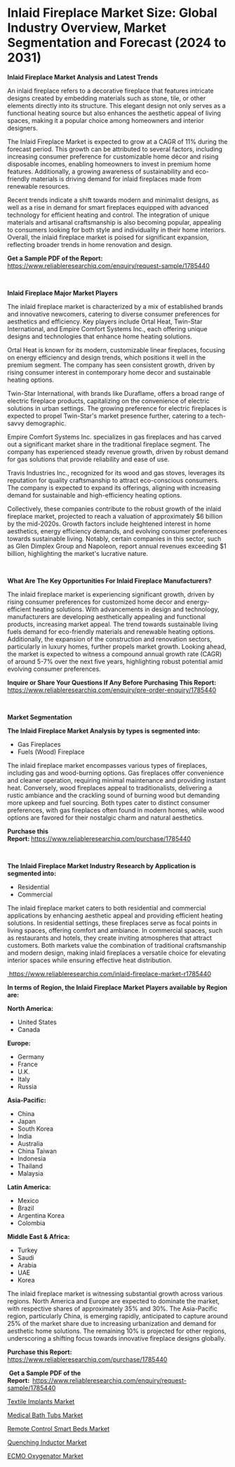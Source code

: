 <p><h1>Inlaid Fireplace Market Size: Global Industry Overview, Market Segmentation and Forecast (2024 to 2031)</h1></p><p><strong>Inlaid Fireplace Market Analysis and Latest Trends</strong></p>
<p><p>An inlaid fireplace refers to a decorative fireplace that features intricate designs created by embedding materials such as stone, tile, or other elements directly into its structure. This elegant design not only serves as a functional heating source but also enhances the aesthetic appeal of living spaces, making it a popular choice among homeowners and interior designers.</p><p>The Inlaid Fireplace Market is expected to grow at a CAGR of 11% during the forecast period. This growth can be attributed to several factors, including increasing consumer preference for customizable home décor and rising disposable incomes, enabling homeowners to invest in premium home features. Additionally, a growing awareness of sustainability and eco-friendly materials is driving demand for inlaid fireplaces made from renewable resources.</p><p>Recent trends indicate a shift towards modern and minimalist designs, as well as a rise in demand for smart fireplaces equipped with advanced technology for efficient heating and control. The integration of unique materials and artisanal craftsmanship is also becoming popular, appealing to consumers looking for both style and individuality in their home interiors. Overall, the inlaid fireplace market is poised for significant expansion, reflecting broader trends in home renovation and design.</p></p>
<p><strong>Get a Sample PDF of the Report:&nbsp;</strong> <a href="https://www.reliableresearchiq.com/enquiry/request-sample/1785440?utm_campaign=973&utm_medium=2&utm_source=Github&utm_content=ia&utm_term=18122024&utm_id=inlaid-fireplace">https://www.reliableresearchiq.com/enquiry/request-sample/1785440</a></p>
<p>&nbsp;</p>
<p><strong>Inlaid Fireplace Major Market Players</strong></p>
<p><p>The inlaid fireplace market is characterized by a mix of established brands and innovative newcomers, catering to diverse consumer preferences for aesthetics and efficiency. Key players include Ortal Heat, Twin-Star International, and Empire Comfort Systems Inc., each offering unique designs and technologies that enhance home heating solutions.</p><p>Ortal Heat is known for its modern, customizable linear fireplaces, focusing on energy efficiency and design trends, which positions it well in the premium segment. The company has seen consistent growth, driven by rising consumer interest in contemporary home decor and sustainable heating options.</p><p>Twin-Star International, with brands like Duraflame, offers a broad range of electric fireplace products, capitalizing on the convenience of electric solutions in urban settings. The growing preference for electric fireplaces is expected to propel Twin-Star's market presence further, catering to a tech-savvy demographic.</p><p>Empire Comfort Systems Inc. specializes in gas fireplaces and has carved out a significant market share in the traditional fireplace segment. The company has experienced steady revenue growth, driven by robust demand for gas solutions that provide reliability and ease of use.</p><p>Travis Industries Inc., recognized for its wood and gas stoves, leverages its reputation for quality craftsmanship to attract eco-conscious consumers. The company is expected to expand its offerings, aligning with increasing demand for sustainable and high-efficiency heating options.</p><p>Collectively, these companies contribute to the robust growth of the inlaid fireplace market, projected to reach a valuation of approximately $6 billion by the mid-2020s. Growth factors include heightened interest in home aesthetics, energy efficiency demands, and evolving consumer preferences towards sustainable living. Notably, certain companies in this sector, such as Glen Dimplex Group and Napoleon, report annual revenues exceeding $1 billion, highlighting the market's lucrative nature.</p></p>
<p>&nbsp;</p>
<p><strong>What Are The Key Opportunities For Inlaid Fireplace Manufacturers?</strong></p>
<p><p>The inlaid fireplace market is experiencing significant growth, driven by rising consumer preferences for customized home decor and energy-efficient heating solutions. With advancements in design and technology, manufacturers are developing aesthetically appealing and functional products, increasing market appeal. The trend towards sustainable living fuels demand for eco-friendly materials and renewable heating options. Additionally, the expansion of the construction and renovation sectors, particularly in luxury homes, further propels market growth. Looking ahead, the market is expected to witness a compound annual growth rate (CAGR) of around 5-7% over the next five years, highlighting robust potential amid evolving consumer preferences.</p></p>
<p><strong>Inquire or Share Your Questions If Any Before Purchasing This Report:</strong> <a href="https://www.reliableresearchiq.com/enquiry/pre-order-enquiry/1785440?utm_campaign=973&utm_medium=2&utm_source=Github&utm_content=ia&utm_term=18122024&utm_id=inlaid-fireplace">https://www.reliableresearchiq.com/enquiry/pre-order-enquiry/1785440</a></p>
<p>&nbsp;</p>
<p><strong>Market Segmentation</strong></p>
<p><strong>The Inlaid Fireplace Market Analysis by types is segmented into:</strong></p>
<p><ul><li>Gas Fireplaces</li><li>Fuels (Wood) Fireplace</li></ul></p>
<p><p>The inlaid fireplace market encompasses various types of fireplaces, including gas and wood-burning options. Gas fireplaces offer convenience and cleaner operation, requiring minimal maintenance and providing instant heat. Conversely, wood fireplaces appeal to traditionalists, delivering a rustic ambiance and the crackling sound of burning wood but demanding more upkeep and fuel sourcing. Both types cater to distinct consumer preferences, with gas fireplaces often found in modern homes, while wood options are favored for their nostalgic charm and natural aesthetics.</p></p>
<p><strong>Purchase this Report:&nbsp;</strong><a href="https://www.reliableresearchiq.com/purchase/1785440?utm_campaign=973&utm_medium=2&utm_source=Github&utm_content=ia&utm_term=18122024&utm_id=inlaid-fireplace">https://www.reliableresearchiq.com/purchase/1785440</a></p>
<p>&nbsp;</p>
<p><strong>The Inlaid Fireplace Market Industry Research by Application is segmented into:</strong></p>
<p><ul><li>Residential</li><li>Commercial</li></ul></p>
<p><p>The inlaid fireplace market caters to both residential and commercial applications by enhancing aesthetic appeal and providing efficient heating solutions. In residential settings, these fireplaces serve as focal points in living spaces, offering comfort and ambiance. In commercial spaces, such as restaurants and hotels, they create inviting atmospheres that attract customers. Both markets value the combination of traditional craftsmanship and modern design, making inlaid fireplaces a versatile choice for elevating interior spaces while ensuring effective heat distribution.</p></p>
<p><a href="https://www.reliableresearchiq.com/inlaid-fireplace-market-r1785440?utm_campaign=973&utm_medium=2&utm_source=Github&utm_content=ia&utm_term=18122024&utm_id=inlaid-fireplace">&nbsp;https://www.reliableresearchiq.com/inlaid-fireplace-market-r1785440</a></p>
<p><strong>In terms of Region, the Inlaid Fireplace Market Players available by Region are:</strong></p>
<p>
    <p> <strong> North America: </strong>
        <ul>
            <li>United States</li>
            <li>Canada</li>
        </ul>
        </p> 
    <p> <strong> Europe: </strong>
        <ul>
            <li>Germany</li>
            <li>France</li>
            <li>U.K.</li>
            <li>Italy</li>
            <li>Russia</li>
        </ul>
        </p> 
    <p> <strong> Asia-Pacific: </strong>
        <ul>
            <li>China</li>
            <li>Japan</li>
            <li>South Korea</li>
            <li>India</li>
            <li>Australia</li>
            <li>China Taiwan</li>
            <li>Indonesia</li>
            <li>Thailand</li>
            <li>Malaysia</li>
        </ul>
        </p> 
    <p> <strong> Latin America: </strong>
        <ul>
            <li>Mexico</li>
            <li>Brazil</li>
            <li>Argentina Korea</li>
            <li>Colombia</li>
        </ul>
        </p> 
    <p> <strong> Middle East & Africa: </strong>
        <ul>
            <li>Turkey</li>
            <li>Saudi</li>
            <li>Arabia</li>
            <li>UAE</li>
            <li>Korea</li>
        </ul>
    </p>
    </p>
<p><p>The inlaid fireplace market is witnessing substantial growth across various regions. North America and Europe are expected to dominate the market, with respective shares of approximately 35% and 30%. The Asia-Pacific region, particularly China, is emerging rapidly, anticipated to capture around 25% of the market share due to increasing urbanization and demand for aesthetic home solutions. The remaining 10% is projected for other regions, underscoring a shifting focus towards innovative fireplace designs globally.</p></p>
<p><strong>Purchase this Report: </strong><a href="https://www.reliableresearchiq.com/purchase/1785440?utm_campaign=973&utm_medium=2&utm_source=Github&utm_content=ia&utm_term=18122024&utm_id=inlaid-fireplace">https://www.reliableresearchiq.com/purchase/1785440</a></p>
<p>&nbsp;<strong>Get a Sample PDF of the Report:&nbsp;&nbsp;</strong><a href="https://www.reliableresearchiq.com/enquiry/request-sample/1785440?utm_campaign=973&utm_medium=2&utm_source=Github&utm_content=ia&utm_term=18122024&utm_id=inlaid-fireplace">https://www.reliableresearchiq.com/enquiry/request-sample/1785440</a></p>
<p><strong></strong></p>
<p><p><a href="https://www.linkedin.com/pulse/navigating-textile-implants-market-through-2024-2031showing-qknlf?utm_campaign=973&utm_medium=2&utm_source=Github&utm_content=ia&utm_term=18122024&utm_id=inlaid-fireplace">Textile Implants Market</a></p><p><a href="https://www.linkedin.com/pulse/global-medical-bath-tubs-market-exploring-share-trends-future-xdmhf?utm_campaign=973&utm_medium=2&utm_source=Github&utm_content=ia&utm_term=18122024&utm_id=inlaid-fireplace">Medical Bath Tubs Market</a></p><p><a href="https://github.com/darenph8er/Market-Research-Report-List-1/blob/main/remote-control-smart-beds-market.md?utm_campaign=973&utm_medium=2&utm_source=Github&utm_content=ia&utm_term=18122024&utm_id=inlaid-fireplace">Remote Control Smart Beds Market</a></p><p><a href="https://github.com/ElviraLeka1962/Market-Research-Report-List-1/blob/main/quenching-inductor-market.md?utm_campaign=973&utm_medium=2&utm_source=Github&utm_content=ia&utm_term=18122024&utm_id=inlaid-fireplace">Quenching Inductor Market</a></p><p><a href="https://www.linkedin.com/pulse/exploring-growth-potential-ecmo-oxygenator-market-key-insights-ywrpf?utm_campaign=973&utm_medium=2&utm_source=Github&utm_content=ia&utm_term=18122024&utm_id=inlaid-fireplace">ECMO Oxygenator Market</a></p></p>